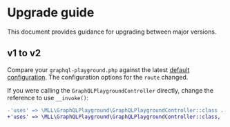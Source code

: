 # Upgrade guide

This document provides guidance for upgrading between major versions.

## v1 to v2

Compare your `graphql-playground.php` against the latest [default configuration](src/graphql-playground.php).
The configuration options for the `route` changed.

If you were calling the `GraphQLPlaygroundController` directly, change the reference
to use `__invoke()`:

```diff
-'uses' => \MLL\GraphQLPlayground\GraphQLPlaygroundController::class . '@get',
+'uses' => \MLL\GraphQLPlayground\GraphQLPlaygroundController::class,
```
